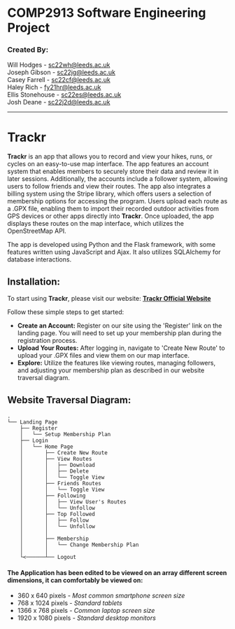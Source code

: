 

# COMP2913 Software Engineering Project

### Created By:
Will Hodges - sc22wh@leeds.ac.uk  
Joseph Gibson - sc22jg@leeds.ac.uk  
Casey Farrell - sc22cf@leeds.ac.uk  
Haley Rich - fy21hr@leeds.ac.uk  
Ellis Stonehouse - sc22es@leeds.ac.uk  
Josh Deane - sc22j2d@leeds.ac.uk  

---

# Trackr

**Trackr** is an app that allows you to record and view your hikes, runs, or cycles on an easy-to-use map interface. The app features an account system that enables members to securely store their data and review it in later sessions. Additionally, the accounts include a follower system, allowing users to follow friends and view their routes. The app also integrates a billing system using the Stripe library, which offers users a selection of membership options for accessing the program. Users upload each route as a .GPX file, enabling them to import their recorded outdoor activities from GPS devices or other apps directly into **Trackr**. Once uploaded, the app displays these routes on the map interface, which utilizes the OpenStreetMap API.

The app is developed using Python and the Flask framework, with some features written using JavaScript and Ajax. It also utilizes SQLAlchemy for database interactions.

## Installation:
To start using **Trackr**, please visit our website: **[Trackr Official Website](https://trackrsite.pythonanywhere.com/)**

Follow these simple steps to get started:
* **Create an Account:** Register on our site using the 'Register' link on the landing page. You will need to set up your membership plan during the registration process.
* **Upload Your Routes:** After logging in, navigate to 'Create New Route' to upload your .GPX files and view them on our map interface.
* **Explore:** Utilize the features like viewing routes, managing followers, and adjusting your membership plan as described in our website traversal diagram.

## Website Traversal Diagram:

```
.
└── Landing Page              
    ├── Register
    │   └── Setup Membership Plan
    ├── Login
    │   └── Home Page
    │       ├── Create New Route
    │       ├── View Routes
    │       │   ├── Download
    │       │   ├── Delete
    │       │   └── Toggle View
    │       ├── Friends Routes
    │       │   └── Toggle View
    │       ├── Following
    │       │   ├── View User's Routes
    │       │   └── Unfollow
    │       ├── Top Followed
    │       │   ├── Follow
    │       │   └── Unfollow
    │       │
    │       ├── Membership
    │       │   └── Change Membership Plan
    │       │
    └<──────┴── Logout
```
#### The Application has been edited to be viewed on an array different screen dimensions, it can comfortably be viewed on:   
- 360 x 640 pixels - *Most common smartphone screen size*  
- 768 x 1024 pixels - *Standard tablets*  
- 1366 x 768 pixels - *Common laptop screen size*  
- 1920 x 1080 pixels - *Standard desktop monitors*  
